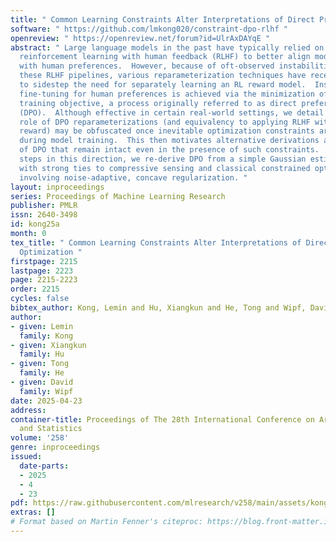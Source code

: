 ```yaml
---
title: " Common Learning Constraints Alter Interpretations of Direct Preference Optimization "
software: " https://github.com/lmkong020/constraint-dpo-rlhf "
openreview: " https://openreview.net/forum?id=UlrAxDAYqE "
abstract: " Large language models in the past have typically relied on some form of
  reinforcement learning with human feedback (RLHF) to better align model responses
  with human preferences.  However, because of oft-observed instabilities when implementing
  these RLHF pipelines, various reparameterization techniques have recently been introduced
  to sidestep the need for separately learning an RL reward model.  Instead, directly
  fine-tuning for human preferences is achieved via the minimization of a single closed-form
  training objective, a process originally referred to as direct preference optimization
  (DPO).  Although effective in certain real-world settings, we detail how the foundational
  role of DPO reparameterizations (and equivalency to applying RLHF with an optimal
  reward) may be obfuscated once inevitable optimization constraints are introduced
  during model training.  This then motivates alternative derivations and analysis
  of DPO that remain intact even in the presence of such constraints.  As initial
  steps in this direction, we re-derive DPO from a simple Gaussian estimation perspective,
  with strong ties to compressive sensing and classical constrained optimization problems
  involving noise-adaptive, concave regularization. "
layout: inproceedings
series: Proceedings of Machine Learning Research
publisher: PMLR
issn: 2640-3498
id: kong25a
month: 0
tex_title: " Common Learning Constraints Alter Interpretations of Direct Preference
  Optimization "
firstpage: 2215
lastpage: 2223
page: 2215-2223
order: 2215
cycles: false
bibtex_author: Kong, Lemin and Hu, Xiangkun and He, Tong and Wipf, David
author:
- given: Lemin
  family: Kong
- given: Xiangkun
  family: Hu
- given: Tong
  family: He
- given: David
  family: Wipf
date: 2025-04-23
address:
container-title: Proceedings of The 28th International Conference on Artificial Intelligence
  and Statistics
volume: '258'
genre: inproceedings
issued:
  date-parts:
  - 2025
  - 4
  - 23
pdf: https://raw.githubusercontent.com/mlresearch/v258/main/assets/kong25a/kong25a.pdf
extras: []
# Format based on Martin Fenner's citeproc: https://blog.front-matter.io/posts/citeproc-yaml-for-bibliographies/
---
```

